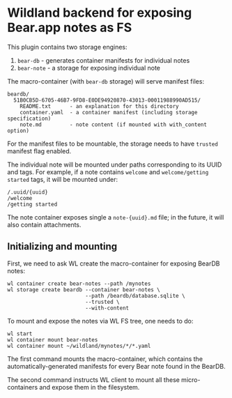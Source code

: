# Wildland backend for exposing Bear.app notes as FS

This plugin contains two storage engines:

1. `bear-db` - generates container manifests for individual notes
2. `bear-note` - a storage for exposing individual note

The macro-container (with `bear-db` storage) will serve manifest files:

```
beardb/
  51B0CB5D-6705-46B7-9FD8-E0DE94920870-43013-00011988990AD515/
    README.txt      - an explanation for this directory
    container.yaml  - a container manifest (including storage specification)
    note.md         - note content (if mounted with with_content option)
```

For the manifest files to be mountable, the storage needs to have `trusted`
manifest flag enabled.

The individual note will be mounted under paths corresponding to its UUID and
tags. For example, if a note contains `welcome` and `welcome/getting started`
tags, it will be mounted under:

```
/.uuid/{uuid}
/welcome
/getting started
```

The note container exposes single a `note-{uuid}.md` file; in the future, it
will also contain attachments.


## Initializing and mounting

First, we need to ask WL create the macro-container for exposing BearDB notes:

```
wl container create bear-notes --path /mynotes
wl storage create beardb --container bear-notes \
                         --path /beardb/database.sqlite \
                         --trusted \
                         --with-content
```

To mount and expose the notes via WL FS tree, one needs to do:
```
wl start
wl container mount bear-notes
wl container mount ~/wildland/mynotes/*/*.yaml
```

The first command mounts the macro-container, which contains the
automatically-generated manifests for every Bear note found in the BearDB.

The second command instructs WL client to mount all these micro-containers and
expose them in the filesystem.
